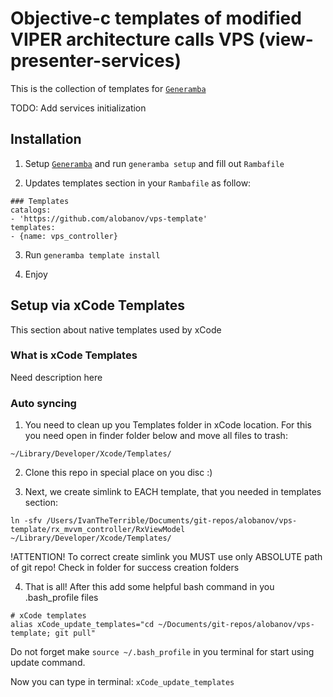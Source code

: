# Objective-c templates of modified VIPER architecture calls VPS (view-presenter-services)
This is the collection of templates for [`Generamba`](https://github.com/rambler-digital-solutions/Generamba)

TODO: Add services initialization

## Installation
1) Setup [`Generamba`](https://github.com/rambler-ios/Generamba) and run `generamba setup` and fill out `Rambafile`

2) Updates templates section in your `Rambafile` as follow:
```
### Templates
catalogs:
- 'https://github.com/alobanov/vps-template'
templates:
- {name: vps_controller}
```

3) Run `generamba template install`

5) Enjoy

## Setup via xCode Templates

This section about native templates used by xCode

### What is xCode Templates

Need description here

### Auto syncing

1) You need to clean up you Templates folder in xCode location. For this you need open in finder folder below and move all files to trash:
```
~/Library/Developer/Xcode/Templates/
```

2) Clone this repo in special place on you disc :)

3) Next, we create simlink to EACH template, that you needed in templates section:
```
ln -sfv /Users/IvanTheTerrible/Documents/git-repos/alobanov/vps-template/rx_mvvm_controller/RxViewModel ~/Library/Developer/Xcode/Templates/
```

!ATTENTION! To correct create simlink you MUST use only ABSOLUTE path of git repo!
Check in folder for success creation folders

4) That is all! After this add some helpful bash command in you .bash_profile files
```
# xCode templates
alias xCode_update_templates="cd ~/Documents/git-repos/alobanov/vps-template; git pull"
```

Do not forget make `source ~/.bash_profile` in you terminal for start using update command.

Now you can type in terminal: `xCode_update_templates`
